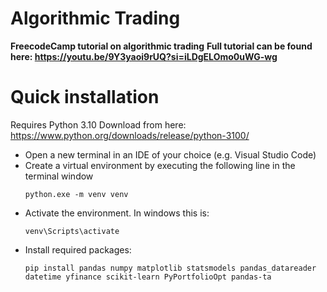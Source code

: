 # Algorithmic Trading
**FreecodeCamp tutorial on algorithmic trading**
**Full tutorial can be found here: https://youtu.be/9Y3yaoi9rUQ?si=iLDgELOmo0uWG-wg**

# Quick installation

Requires Python 3.10
Download from here: https://www.python.org/downloads/release/python-3100/

* Open a new terminal in an IDE of your choice (e.g. Visual Studio Code)
* Create a virtual environment by executing the following line in the terminal window
  ```
  python.exe -m venv venv
  ```
* Activate the environment. In windows this is:
  ```
  venv\Scripts\activate
  ```
* Install required packages:
  ```
  pip install pandas numpy matplotlib statsmodels pandas_datareader datetime yfinance scikit-learn PyPortfolioOpt pandas-ta
  ```
